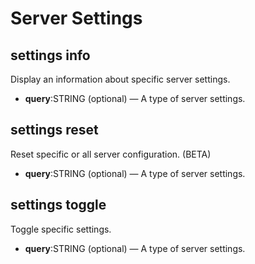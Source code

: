 # Server Settings

## settings info

Display an information about specific server settings.

* **query**:STRING (optional) — A type of server settings.

## settings reset

Reset specific or all server configuration. (BETA)

* **query**:STRING (optional) — A type of server settings.

## settings toggle

Toggle specific settings.

* **query**:STRING (optional) — A type of server settings.
